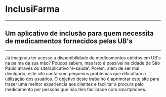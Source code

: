 # InclusiFarma
---
## Um aplicativo de inclusão para quem necessita de medicamentos fornecidos pelas UB's
---
Já imaginou ter acesso a disponibilidade de medicamentos obtidos em UB's na palma da sua mão?
Poucos sabem, mas isto é possível na cidade de São Paulo através do site/aplicativo 'e-saúde'. Porém, além de ser mal divulgado, este site conta com pequenos problemas que dificultam a utilização dos usuários. O objetivo deste trabalho é aprimorar este site para trazer uma melhor experiencia aos clientes e facilitar a procura pelo medicamento por pessoas que não têm facilidade com smartphones.

